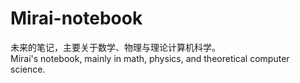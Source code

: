 # Mirai-notebook
未来的笔记，主要关于数学、物理与理论计算机科学。  
Mirai's notebook, mainly in math, physics, and theoretical computer science.